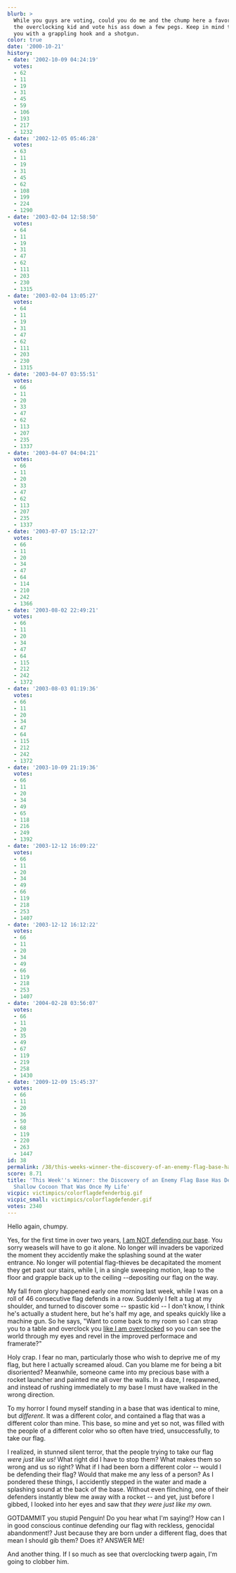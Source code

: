 ```yaml
---
blurb: >
  While you guys are voting, could you do me and the chump here a favor? Go over to
  the overclocking kid and vote his ass down a few pegs. Keep in mind that I can crush
  you with a grappling hook and a shotgun.
color: true
date: '2000-10-21'
history:
- date: '2002-10-09 04:24:19'
  votes:
  - 62
  - 11
  - 19
  - 31
  - 45
  - 59
  - 106
  - 193
  - 217
  - 1232
- date: '2002-12-05 05:46:28'
  votes:
  - 63
  - 11
  - 19
  - 31
  - 45
  - 62
  - 108
  - 199
  - 224
  - 1290
- date: '2003-02-04 12:58:50'
  votes:
  - 64
  - 11
  - 19
  - 31
  - 47
  - 62
  - 111
  - 203
  - 230
  - 1315
- date: '2003-02-04 13:05:27'
  votes:
  - 64
  - 11
  - 19
  - 31
  - 47
  - 62
  - 111
  - 203
  - 230
  - 1315
- date: '2003-04-07 03:55:51'
  votes:
  - 66
  - 11
  - 20
  - 33
  - 47
  - 62
  - 113
  - 207
  - 235
  - 1337
- date: '2003-04-07 04:04:21'
  votes:
  - 66
  - 11
  - 20
  - 33
  - 47
  - 62
  - 113
  - 207
  - 235
  - 1337
- date: '2003-07-07 15:12:27'
  votes:
  - 66
  - 11
  - 20
  - 34
  - 47
  - 64
  - 114
  - 210
  - 242
  - 1366
- date: '2003-08-02 22:49:21'
  votes:
  - 66
  - 11
  - 20
  - 34
  - 47
  - 64
  - 115
  - 212
  - 242
  - 1372
- date: '2003-08-03 01:19:36'
  votes:
  - 66
  - 11
  - 20
  - 34
  - 47
  - 64
  - 115
  - 212
  - 242
  - 1372
- date: '2003-10-09 21:19:36'
  votes:
  - 66
  - 11
  - 20
  - 34
  - 49
  - 65
  - 118
  - 216
  - 249
  - 1392
- date: '2003-12-12 16:09:22'
  votes:
  - 66
  - 11
  - 20
  - 34
  - 49
  - 66
  - 119
  - 218
  - 253
  - 1407
- date: '2003-12-12 16:12:22'
  votes:
  - 66
  - 11
  - 20
  - 34
  - 49
  - 66
  - 119
  - 218
  - 253
  - 1407
- date: '2004-02-28 03:56:07'
  votes:
  - 66
  - 11
  - 20
  - 35
  - 49
  - 67
  - 119
  - 219
  - 258
  - 1430
- date: '2009-12-09 15:45:37'
  votes:
  - 66
  - 11
  - 20
  - 36
  - 50
  - 68
  - 119
  - 220
  - 263
  - 1447
id: 38
permalink: /38/this-weeks-winner-the-discovery-of-an-enemy-flag-base-has-destroyed-the-shallow-cocoon-that-was-once-my-life/
score: 8.71
title: 'This Week''s Winner: the Discovery of an Enemy Flag Base Has Destroyed the
  Shallow Cocoon That Was Once My Life'
vicpic: victimpics/colorflagdefenderbig.gif
vicpic_small: victimpics/colorflagdefender.gif
votes: 2340
---
```


Hello again, chumpy.

Yes, for the first time in over two years, [I am NOT defending our
base](%ARTICLE[17]%). You sorry weasels will have to go it alone. No
longer will invaders be vaporized the moment they accidently make the
splashing sound at the water entrance. No longer will potential
flag-thieves be decapitated the moment they get past our stairs, while
I, in a single sweeping motion, leap to the floor and grapple back up to
the ceiling --depositing our flag on the way.

My fall from glory happened early one morning last week, while I was on
a roll of 46 consecutive flag defends in a row. Suddenly I felt a tug at
my shoulder, and turned to discover some -- spastic kid -- I don't know,
I think he's actually a student here, but he's half my age, and speaks
quickly like a machine gun. So he says, "Want to come back to my room so
I can strap you to a table and overclock you [like I am
overclocked](%ARTICLE[34]%) so you can see the world through my eyes
and revel in the improved performace and framerate?"

Holy crap. I fear no man, particularly those who wish to deprive me of
my flag, but here I actually screamed aloud. Can you blame me for being
a bit disoriented? Meanwhile, someone came into my precious base with a
rocket launcher and painted me all over the walls. In a daze, I
respawned, and instead of rushing immediately to my base I must have
walked in the wrong direction.

To my horror I found myself standing in a base that was identical to
mine, but *different*. It was a different color, and contained a flag
that was a different color than mine. This base, so mine and yet so not,
was filled with the people of a different color who so often have tried,
unsuccessfully, to take our flag.

I realized, in stunned silent terror, that the people trying to take our
flag *were just like us!* What right did I have to stop them? What makes
them so wrong and us so right? What if I had been born a different color
-- would I be defending their flag? Would that make me any less of a
person? As I pondered these things, I accidently stepped in the water
and made a splashing sound at the back of the base. Without even
flinching, one of their defenders instantly blew me away with a rocket
-- and yet, just before I gibbed, I looked into her eyes and saw that
*they were just like my own.*

GOTDAMMIT you stupid Penguin! Do you hear what I'm saying!? How can I in
good conscious continue defending our flag with reckless, genocidal
abandonment!? Just because they are born under a different flag, does
that mean I should gib them? Does it? ANSWER ME!

And another thing. If I so much as see that overclocking twerp again,
I'm going to clobber him.